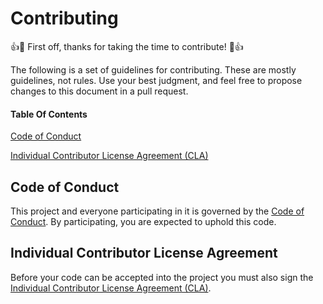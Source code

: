 # Contributing

:+1::tada: First off, thanks for taking the time to contribute! :tada::+1:

The following is a set of guidelines for contributing. These are mostly guidelines, not rules. Use your best judgment, and feel free to propose changes to this document in a pull request.

#### Table Of Contents

[Code of Conduct](#code-of-conduct)

[Individual Contributor License Agreement (CLA)](#individual-contributor-license-agreement)

## Code of Conduct

This project and everyone participating in it is governed by the [Code of Conduct](CODE_OF_CONDUCT.md). By participating, you are expected to uphold this code.

## Individual Contributor License Agreement

Before your code can be accepted into the project you must also sign the
[Individual Contributor License Agreement (CLA)](https://spreadsheets.google.com/spreadsheet/viewform?formkey=dDViT2xzUHAwRkI3X3k5Z0lQM091OGc6MQ&ndplr=1).
